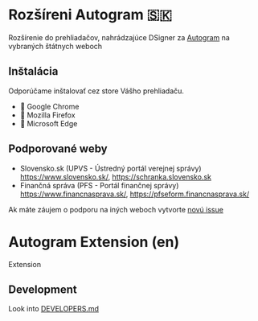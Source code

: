 # Rozšíreni Autogram 🇸🇰

Rozšírenie do prehliadačov, nahrádzajúce DSigner za [Autogram](https://github.com/slovensko-digital/autogram) na vybraných štátnych weboch

## Inštalácia

Odporúčame inštalovať cez store Vášho prehliadaču.

- 🐶 Google Chrome
- 🦊 Mozilla Firefox
- 🐠 Microsoft Edge

## Podporované weby

- Slovensko.sk (UPVS - Ústredný portál verejnej správy) https://www.slovensko.sk/, https://schranka.slovensko.sk
- Finančná správa (PFS - Portál finančnej správy) https://www.financnasprava.sk/, https://pfseform.financnasprava.sk/

Ak máte záujem o podporu na iných weboch vytvorte [novú issue](https://github.com/slovensko-digital/autogram-extension/issues/new)

# Autogram Extension (en)

Extension

## Development

Look into [DEVELOPERS.md](DEVELOPERS.md)
